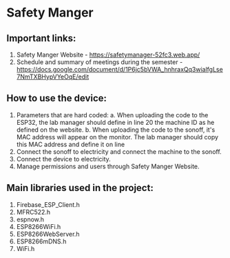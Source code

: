 # Safety Manger

## Important links:
1. Safety Manger Website - https://safetymanager-52fc3.web.app/
2. Schedule and summary of meetings during the semester - https://docs.google.com/document/d/1P6jc5bVWA_hnhraxQq3wialfgLse7NmTXBHypVYeOqE/edit

## How to use the device:
1. Parameters that are hard coded: 
  a. When uploading the code to the ESP32, the lab manager should define in line 20 the machine ID as he defined on the website.
  b. When uploading the code to the sonoff, it's MAC address will appear on the monitor. The lab manager should copy this MAC address and define it on line 
2. Connect the sonoff to electricity and connect the machine to the sonoff.
3. Connect the device to electricity.
4. Manage permissions and users through Safety Manger Website.

## Main libraries used in the project:
1. Firebase_ESP_Client.h
2. MFRC522.h
3. espnow.h
4. ESP8266WiFi.h
5. ESP8266WebServer.h
6. ESP8266mDNS.h
7. WiFi.h
